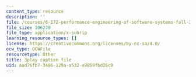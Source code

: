 ```yaml
---
content_type: resource
description: ''
file: /courses/6-172-performance-engineering-of-software-systems-fall-2018/aad76fb73486120aa532e9859fbd26c0_5sZo3SrLrGA.srt
file_size: 106270
file_type: application/x-subrip
learning_resource_types: []
license: https://creativecommons.org/licenses/by-nc-sa/4.0/
ocw_type: OCWFile
resourcetype: Other
title: 3play caption file
uid: aad76fb7-3486-120a-a532-e9859fbd26c0
---
```

